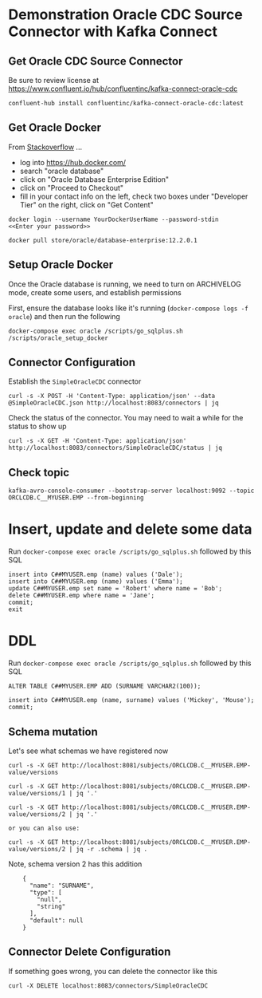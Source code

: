 # Demonstration Oracle CDC Source Connector with Kafka Connect

## Get Oracle CDC Source Connector
Be sure to review license at https://www.confluent.io/hub/confluentinc/kafka-connect-oracle-cdc
```
confluent-hub install confluentinc/kafka-connect-oracle-cdc:latest
```

## Get Oracle Docker
From [Stackoverflow](https://stackoverflow.com/questions/47887403/pull-access-denied-for-container-registry-oracle-com-database-enterprise) ...


- log into https://hub.docker.com/
- search "oracle database"
- click on "Oracle Database Enterprise Edition"
- click on "Proceed to Checkout"
- fill in your contact info on the left, check two boxes under "Developer Tier" on the right, click on "Get Content"


```
docker login --username YourDockerUserName --password-stdin
<<Enter your password>>

docker pull store/oracle/database-enterprise:12.2.0.1
```




## Setup Oracle Docker
Once the Oracle database is running, we need to turn on ARCHIVELOG mode, create some users, and establish permissions

First, ensure the database looks like it's running (`docker-compose logs -f oracle`) and then run the following

```
docker-compose exec oracle /scripts/go_sqlplus.sh /scripts/oracle_setup_docker
```


## Connector Configuration 
Establish the `SimpleOracleCDC` connector
```
curl -s -X POST -H 'Content-Type: application/json' --data @SimpleOracleCDC.json http://localhost:8083/connectors | jq
```

Check the status of the connector. You may need to wait a while for the status to show up
```
curl -s -X GET -H 'Content-Type: application/json' http://localhost:8083/connectors/SimpleOracleCDC/status | jq
```



## Check topic
```
kafka-avro-console-consumer --bootstrap-server localhost:9092 --topic ORCLCDB.C__MYUSER.EMP --from-beginning
```


# Insert, update and delete some data

Run `docker-compose exec oracle /scripts/go_sqlplus.sh` followed by this SQL

```
insert into C##MYUSER.emp (name) values ('Dale');
insert into C##MYUSER.emp (name) values ('Emma');
update C##MYUSER.emp set name = 'Robert' where name = 'Bob';
delete C##MYUSER.emp where name = 'Jane';
commit;
exit
```

# DDL 
Run `docker-compose exec oracle /scripts/go_sqlplus.sh` followed by this SQL

```
ALTER TABLE C##MYUSER.EMP ADD (SURNAME VARCHAR2(100));

insert into C##MYUSER.emp (name, surname) values ('Mickey', 'Mouse');
commit;

```

## Schema mutation
Let's see what schemas we have registered now
```console
curl -s -X GET http://localhost:8081/subjects/ORCLCDB.C__MYUSER.EMP-value/versions

curl -s -X GET http://localhost:8081/subjects/ORCLCDB.C__MYUSER.EMP-value/versions/1 | jq '.'

curl -s -X GET http://localhost:8081/subjects/ORCLCDB.C__MYUSER.EMP-value/versions/2 | jq '.'

or you can also use:

curl -s -X GET http://localhost:8081/subjects/ORCLCDB.C__MYUSER.EMP-value/versions/2 | jq -r .schema | jq .
```

Note, schema version 2 has this addition

```
    {
      "name": "SURNAME",
      "type": [
        "null",
        "string"
      ],
      "default": null
    }
```


## Connector Delete Configuration 

If something goes wrong, you can delete the connector like this
```
curl -X DELETE localhost:8083/connectors/SimpleOracleCDC
```


